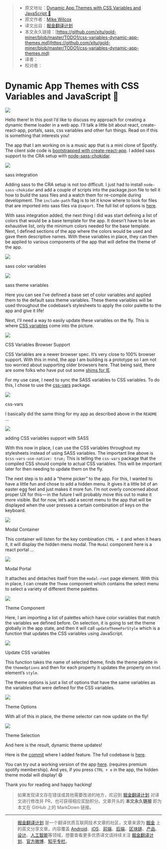 > * 原文地址：[Dynamic App Themes with CSS Variables and JavaScript 🎨](https://itnext.io/css-variables-dynamic-app-themes-86c0db61cbbb)
> * 原文作者：[Mike Wilcox](https://itnext.io/@mjw56?source=post_header_lockup)
> * 译文出自：[掘金翻译计划](https://github.com/xitu/gold-miner)
> * 本文永久链接：[https://github.com/xitu/gold-miner/blob/master/TODO1/css-variables-dynamic-app-themes.md](https://github.com/xitu/gold-miner/blob/master/TODO1/css-variables-dynamic-app-themes.md)
> * 译者：
> * 校对者：

# Dynamic App Themes with CSS Variables and JavaScript 🎨

![](https://cdn-images-1.medium.com/max/1000/1*tZ4wAfvhrQpuzvM-pZkkmg.jpeg)

Hello there! In this post I’d like to discuss my approach for creating a dynamic theme loader in a web app. I’ll talk a little bit about react, create-react-app, portals, sass, css variables and other fun things. Read on if this is something that interests you!

The app that I am working on is a music app that is a mini clone of Spotify. The client side code is [bootstrapped with create-react-app](https://reactjs.org/docs/create-a-new-react-app.html#create-react-app). I added sass support to the CRA setup with [node-sass-chokidar](https://github.com/michaelwayman/node-sass-chokidar).

![](https://cdn-images-1.medium.com/max/800/1*eONilVt2-KF6bpIu9OxhzQ.png)

sass integration

Adding sass to the CRA setup is not too difficult. I just had to install `node-sass-chokidar` and add a couple of scripts into the package.json file to tell it how to build the sass files and a watch them for re-compile during development. The `include-path` flag is to let it know where to look for files that are imported into sass files via `@import`. The full list of options is [here](https://github.com/michaelwayman/node-sass-chokidar#options).

With sass integration added, the next thing I did was start defining a list of colors that would be a base template for the app. It doesn’t have to be an exhaustive list, only the minimum colors needed for the base template. Next, I defined sections of the app where the colors would be used and gave them descriptive names. With these variables in place, they can then be applied to various components of the app that will define the theme of the app.

![](https://cdn-images-1.medium.com/max/800/1*4J5_zY1pkslb8GWLgpVdmA.png)

sass color variables

![](https://cdn-images-1.medium.com/max/800/1*bBXgZI-3qWHiW2k8IeoJhA.png)

sass theme variables

Here you can see I’ve defined a base set of color variables and applied them to the default sass theme variables. These theme variables will be used throughout the codebase’s stylesheets to apply the color palette to the app and give it life!

Next, I’ll need a way to easily update these variables on the fly. This is where [CSS variables](https://developer.mozilla.org/en-US/docs/Web/CSS/Using_CSS_variables) come into the picture.

![](https://cdn-images-1.medium.com/max/800/1*SgLF0GFzpFXgPZZrZkbgQg.png)

CSS Variables Browser Support

CSS Variables are a newer browser spec. It’s very close to 100% browser support. With this in mind, the app I am building is a prototype so I am not too worried about supporting older browsers here. That being said, there are some folks who have put out some [shims for IE](https://github.com/luwes/css-var-shim).

For my use case, I need to sync the SASS variables to CSS variables. To do this, I chose to use the [css-vars](https://github.com/malyw/css-vars) package.

![](https://cdn-images-1.medium.com/max/800/1*--j_jmZ8p1-2awwqDQleVw.png)

css-vars

I basically did the same thing for my app as described above in the `README` …

![](https://cdn-images-1.medium.com/max/800/1*IzkhVzxv991uNSMBBYK1Yg.png)

adding CSS variables support with SASS

With this now in place, I can use the CSS variables throughout my stylesheets instead of using SASS variables. The important line above is `$css-vars-use-native: true;` This is telling the `css-vars` package that the compiled CSS should compile to actual CSS variables. This will be important later for then needing to update them on the fly.

The next step is to add a “theme picker” to the app. For this, I wanted to have a little fun and chose to add a hidden menu. It gives it a little bit of an easter egg feel and just makes it more fun. I’m not overly concerned about proper UX for this — in the future I will probably move this out to make it more visible. But for now, let’s add a secret menu to the app that will be displayed when the user presses a certain combination of keys on the keyboard.

![](https://cdn-images-1.medium.com/max/800/1*0z13r6yik2WcRMiNoWHl8g.png)

Modal Container

This container will listen for the key combination `CTRL + E` and when it hears it, it will display the hidden menu modal. The `Modal` component here is a react portal …

![](https://cdn-images-1.medium.com/max/800/1*D3xwDmwtLh7xtP1hRyldGw.png)

Modal Portal

It attaches and detaches itself from the `modal-root` page element. With this in place, I can create the `Theme` component which contains the select menu to select a variety of different theme palettes.

![](https://cdn-images-1.medium.com/max/800/1*eozcDZ0mLiymtSeRlsxDLQ.png)

Theme Component

Here, I am importing a list of palettes which have color variables that match the variables we defined before. On selection, it is going to set the theme globally in the app state, and then it will call `updateThemeForStyle` which is a function that updates the CSS variables using JavaScript.

![](https://cdn-images-1.medium.com/max/800/1*DZ7v0KtJ41HtF7dvhEz0fQ.png)

Update CSS variables

This function takes the name of selected theme, finds the theme palette in the `themeOptions` and then for each property it updates the property on `html` element’s `style`.

The theme options is just a list of options that have the same variables as the variables that were defined for the CSS variables.

![](https://cdn-images-1.medium.com/max/800/1*-FaRopFYzpFdf7bjX7Xv8g.png)

Theme Options

With all of this in place, the theme selector can now update on the fly!

![](https://cdn-images-1.medium.com/max/800/1*crV1ujG7TsYXjB3LRbgGdw.gif)

Theme Selection

And here is the result, dynamic theme updates!

Here is the [commit](https://github.com/mjw56/wavves/commit/7fd2210c69617c33c4244d4755f1d33770d3c57d) where I added feature. The full codebase is [here](https://github.com/mjw56/wavves).

You can try out a working version of the app [here](https://wavves-amcsxyspgk.now.sh/). (requires premium spotify membership). And yes, if you press `CTRL + e` in the app, the hidden theme modal will display! 😄

Thank you for reading and happy hacking!

> 如果发现译文存在错误或其他需要改进的地方，欢迎到 [掘金翻译计划](https://github.com/xitu/gold-miner) 对译文进行修改并 PR，也可获得相应奖励积分。文章开头的 **本文永久链接** 即为本文在 GitHub 上的 MarkDown 链接。


---

> [掘金翻译计划](https://github.com/xitu/gold-miner) 是一个翻译优质互联网技术文章的社区，文章来源为 [掘金](https://juejin.im) 上的英文分享文章。内容覆盖 [Android](https://github.com/xitu/gold-miner#android)、[iOS](https://github.com/xitu/gold-miner#ios)、[前端](https://github.com/xitu/gold-miner#前端)、[后端](https://github.com/xitu/gold-miner#后端)、[区块链](https://github.com/xitu/gold-miner#区块链)、[产品](https://github.com/xitu/gold-miner#产品)、[设计](https://github.com/xitu/gold-miner#设计)、[人工智能](https://github.com/xitu/gold-miner#人工智能)等领域，想要查看更多优质译文请持续关注 [掘金翻译计划](https://github.com/xitu/gold-miner)、[官方微博](http://weibo.com/juejinfanyi)、[知乎专栏](https://zhuanlan.zhihu.com/juejinfanyi)。
